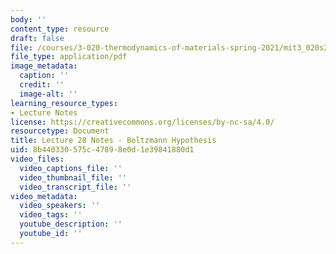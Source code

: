 ```yaml
---
body: ''
content_type: resource
draft: false
file: /courses/3-020-thermodynamics-of-materials-spring-2021/mit3_020s21_l28.pdf
file_type: application/pdf
image_metadata:
  caption: ''
  credit: ''
  image-alt: ''
learning_resource_types:
- Lecture Notes
license: https://creativecommons.org/licenses/by-nc-sa/4.0/
resourcetype: Document
title: Lecture 28 Notes - Boltzmann Hypothesis
uid: 8b440330-575c-4789-8e0d-1e39841880d1
video_files:
  video_captions_file: ''
  video_thumbnail_file: ''
  video_transcript_file: ''
video_metadata:
  video_speakers: ''
  video_tags: ''
  youtube_description: ''
  youtube_id: ''
---
```

